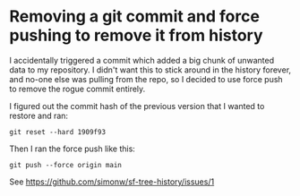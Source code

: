 # Removing a git commit and force pushing to remove it from history

I accidentally triggered a commit which added a big chunk of unwanted data to my repository. I didn't want this to stick around in the history forever, and no-one else was pulling from the repo, so I decided to use force push to remove the rogue commit entirely.

I figured out the commit hash of the previous version that I wanted to restore and ran:

    git reset --hard 1909f93

Then I ran the force push like this:

    git push --force origin main

See https://github.com/simonw/sf-tree-history/issues/1
